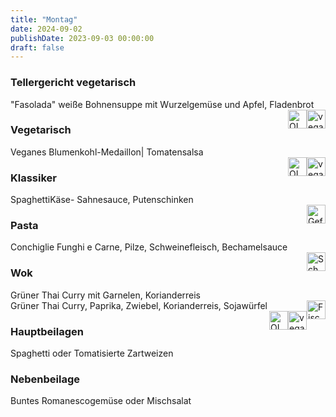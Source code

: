 ```yaml
---
title: "Montag"
date: 2024-09-02
publishDate: 2023-09-03 00:00:00
draft: false
---
```

### Tellergericht vegetarisch  
<div class="flex-container">
<div>"Fasolada" weiße Bohnensuppe mit Wurzelgemüse und Apfel, Fladenbrot</div><div margin-left="auto"><img loading="lazy" src="../images/vegan.png" style="float:right;" alt="vegan.png" height=30px><img loading="lazy" src="../images/OLV.png" style="float:right;" alt="OLV.png" height=30px></div></div>

### Vegetarisch  
<div class="flex-container">
<div>Veganes Blumenkohl-Medaillon| Tomatensalsa</div><div margin-left="auto"><img loading="lazy" src="../images/vegan.png" style="float:right;" alt="vegan.png" height=30px><img loading="lazy" src="../images/OLV.png" style="float:right;" alt="OLV.png" height=30px></div></div>

### Klassiker  
<div class="flex-container">
<div>SpaghettiKäse- Sahnesauce, Putenschinken</div><div margin-left="auto"><img loading="lazy" src="../images/Geflügel.png" style="float:right;" alt="Geflügel.png" height=30px></div></div>

### Pasta  
<div class="flex-container">
<div>Conchiglie Funghi e Carne, Pilze, Schweinefleisch, Bechamelsauce</div><div margin-left="auto"><img loading="lazy" src="../images/Schwein.png" style="float:right;" alt="Schwein.png" height=30px></div></div>

### Wok  
<div class="flex-container">
<div>Grüner Thai Curry mit Garnelen, Korianderreis</div><div margin-left="auto"><img loading="lazy" src="../images/Fisch.png" style="float:right;" alt="Fisch.png" height=30px></div></div><div class="flex-container">
<div>Grüner Thai Curry, Paprika, Zwiebel, Korianderreis, Sojawürfel</div><div margin-left="auto"><img loading="lazy" src="../images/vegan.png" style="float:right;" alt="vegan.png" height=30px><img loading="lazy" src="../images/OLV.png" style="float:right;" alt="OLV.png" height=30px></div></div>

### Hauptbeilagen  
<div class="flex-container">
<div>Spaghetti oder Tomatisierte Zartweizen </div><div margin-left="auto"></div></div>

### Nebenbeilage  
<div class="flex-container">
<div>Buntes Romanescogemüse oder Mischsalat </div><div margin-left="auto"></div></div>

